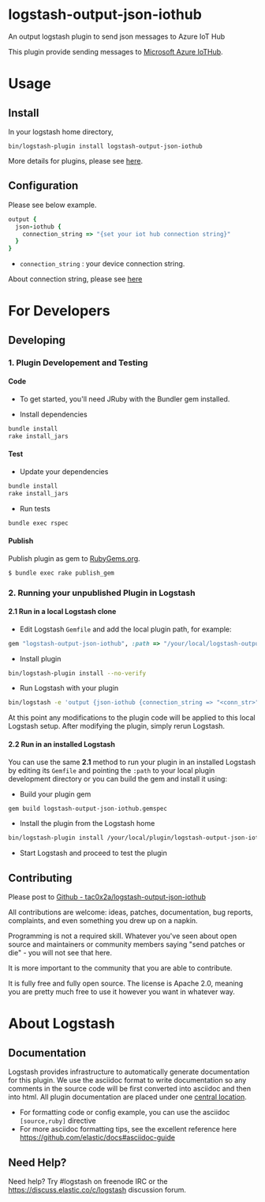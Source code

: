 # logstash-output-json-iothub
An output logstash plugin to send json messages to Azure IoT Hub

This plugin provide sending messages to [Microsoft Azure IoTHub](https://azure.microsoft.com/en-us/services/iot-hub/).


# Usage
## Install
In your logstash home directory,

```
bin/logstash-plugin install logstash-output-json-iothub
```

More details for plugins, please see  [here](https://www.elastic.co/guide/en/logstash/current/working-with-plugins.html).

## Configuration
Please see below example.

```ruby
output {
  json-iothub {
    connection_string => "{set your iot hub connection string}"
  }
}
```

+ `connection_string` : your device connection string.

About connection string, please see
[here](https://docs.microsoft.com/en-us/azure/iot-hub/iot-hub-java-java-getstarted)

# For Developers



## Developing

### 1. Plugin Developement and Testing

#### Code
- To get started, you'll need JRuby with the Bundler gem installed.

- Install dependencies
```sh
bundle install
rake install_jars
```

#### Test

- Update your dependencies
```sh
bundle install
rake install_jars
```

- Run tests
```sh
bundle exec rspec
```

#### Publish
Publish plugin as gem to [RubyGems.org](https://rubygems.org/).
```
$ bundle exec rake publish_gem
```


### 2. Running your unpublished Plugin in Logstash

#### 2.1 Run in a local Logstash clone

- Edit Logstash `Gemfile` and add the local plugin path, for example:
```ruby
gem "logstash-output-json-iothub", :path => "/your/local/logstash-output-json-iothub"
```
- Install plugin
```sh
bin/logstash-plugin install --no-verify
```
- Run Logstash with your plugin
```sh
bin/logstash -e 'output {json-iothub {connection_string => "<conn_str>"}}'
```
At this point any modifications to the plugin code will be applied to this local Logstash setup. After modifying the plugin, simply rerun Logstash.

#### 2.2 Run in an installed Logstash

You can use the same **2.1** method to run your plugin in an installed Logstash by editing its `Gemfile` and pointing the `:path` to your local plugin development directory or you can build the gem and install it using:

- Build your plugin gem
```sh
gem build logstash-output-json-iothub.gemspec
```
- Install the plugin from the Logstash home
```sh
bin/logstash-plugin install /your/local/plugin/logstash-output-json-iothub.gem
```
- Start Logstash and proceed to test the plugin

## Contributing
Please post to [Github - tac0x2a/logstash-output-json-iothub](https://github.com/tac0x2a/logstash-output-json-iothub)

All contributions are welcome: ideas, patches, documentation, bug reports, complaints, and even something you drew up on a napkin.

Programming is not a required skill. Whatever you've seen about open source and maintainers or community members  saying "send patches or die" - you will not see that here.

It is more important to the community that you are able to contribute.




It is fully free and fully open source. The license is Apache 2.0, meaning you are pretty much free to use it however you want in whatever way.

# About Logstash
## Documentation

Logstash provides infrastructure to automatically generate documentation for this plugin. We use the asciidoc format to write documentation so any comments in the source code will be first converted into asciidoc and then into html. All plugin documentation are placed under one [central location](http://www.elastic.co/guide/en/logstash/current/).

- For formatting code or config example, you can use the asciidoc `[source,ruby]` directive
- For more asciidoc formatting tips, see the excellent reference here https://github.com/elastic/docs#asciidoc-guide

## Need Help?

Need help? Try #logstash on freenode IRC or the https://discuss.elastic.co/c/logstash discussion forum.

